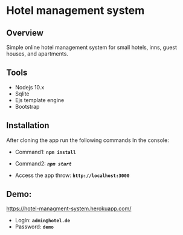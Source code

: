 # Hotel management system
 
## Overview  
Simple online hotel management system for small hotels, inns, guest houses, and apartments.

## Tools
* Nodejs 10.x
* Sqlite
* Ejs template engine
* Bootstrap

## Installation
 
After cloning the app run the following commands In the console:
 * Command1: **`npm install`** 
 
 * Command2: ***`npm start`***  
 * Access the app throw: **`http://localhost:3000`**  
 
 
## Demo:

https://hotel-managment-system.herokuapp.com/

* Login:  **`admin@hotel.de`** 
* Password: **`demo`** 
